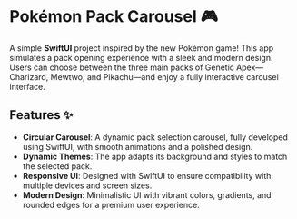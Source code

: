 # Pokémon Pack Carousel 🎮

A simple **SwiftUI** project inspired by the new Pokémon game! This app simulates a pack opening experience with a sleek and modern design. Users can choose between the three main packs of Genetic Apex—Charizard, Mewtwo, and Pikachu—and enjoy a fully interactive carousel interface.

## Features ✨
- **Circular Carousel**: A dynamic pack selection carousel, fully developed using SwiftUI, with smooth animations and a polished design.
- **Dynamic Themes**: The app adapts its background and styles to match the selected pack.
- **Responsive UI**: Designed with SwiftUI to ensure compatibility with multiple devices and screen sizes.
- **Modern Design**: Minimalistic UI with vibrant colors, gradients, and rounded edges for a premium user experience.
